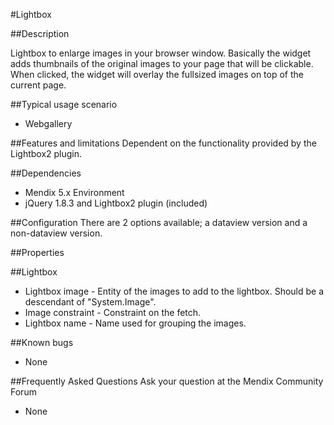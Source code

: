 #Lightbox
 
##Description

Lightbox to enlarge images in your browser window. Basically the widget adds thumbnails of the original images to your page that will be clickable. When clicked, the widget will overlay the fullsized images on top of the current page.

##Typical usage scenario
* Webgallery

##Features and limitations
Dependent on the functionality provided by the Lightbox2 plugin.

##Dependencies
* Mendix 5.x Environment
* jQuery 1.8.3 and Lightbox2 plugin (included)

##Configuration
There are 2 options available; a dataview version and a non-dataview version.

 
##Properties

##Lightbox

* Lightbox image  - Entity of the images to add to the lightbox. Should be a descendant of "System.Image".
* Image constraint - Constraint on the fetch. 
* Lightbox name - Name used for grouping the images.


##Known bugs
* None

 
##Frequently Asked Questions
Ask your question at the Mendix Community Forum
* None
